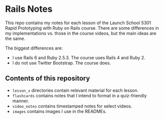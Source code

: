 # Rails Notes

This repo contains my notes for each lesson of the Launch School 5301 Rapid Prototyping with Ruby on Rails course. There are some differences in my implementations vs. those in the course videos, but the main ideas are the same.

The biggest differences are:
- I use Rails 6 and Ruby 2.5.3. The course uses Rails 4 and Ruby 2.
- I do not use Twitter Bootstrap. The course does.

## Contents of this repository
- `lesson_x` directories contain relevant material for each lesson.
- `flashcards` contains notes that I intend to format in a quiz-friendly manner.
- `video_notes` contains timestamped notes for select videos.
- `images` contains images I use in the READMEs.



